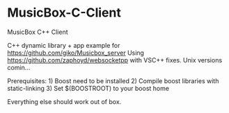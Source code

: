 MusicBox-C-Client
=================

MusicBox C++ Client

C++ dynamic library + app example for https://github.com/giko/Musicbox_server
Using https://github.com/zaphoyd/websocketpp with VSC++ fixes.
Unix versions comin...

Prerequisites:
	1) Boost need to be installed
	2) Compile boost libraries with static-linking 
	3) Set $(BOOSTROOT) to your boost home

Everything else should work out of box.